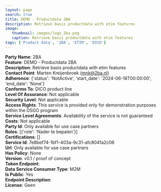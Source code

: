 ```yaml
---
layout: page
search: true
title: DEMO - Productdata 2BA
description: Retrieve basis productdata with etim features
image:
   thumbnail: images/logo_2ba.png
   caption: Retrieve basis productdata with etim features
tags: ['Product data', '2BA', 'ETIM', 'DICO']
---
```


<b>Party Name</b>: 2BA  
<b>Feature</b>: DEMO - Productdata 2BA  
<b>Description</b>: Retrieve basis productdata with etim features  
<b>Contact Point</b>: Marten Kreijenbroek (mnk@2ba.nl)  
<b>Adherence</b>: {'status': 'NotActive', 'start_date': '2024-06-18T00:00:00', 'end_date': 'None'}  
<b>Conforms To</b>: DICO product line  
<b>Level Of Assurance</b>: Not applicable  
<b>Security Level</b>: Not applicable  
<b>Access Rights</b>: This service is provided only for demonstration purposes within the DSGO program  
<b>Service Level Agreements</b>: Availability of the service is not guaranteed  
<b>Costs</b>: Not applicable  
<b>Party Id</b>: Only available for use case partners  
<b>Roles</b>: [{'role': 'Nader te bepalen'}]  
<b>Certifications</b>: []  
<b>Service Id</b>: 7e8bef74-1bf1-403a-9c31-afc8041a2c06  
<b>Url</b>: Only available for use case partners  
<b>Has Policy</b>: None  
<b>Version</b>: v0.1 / proof of concept  
<b>Token Endpoint</b>: []()  
<b>Data Service Consumer Type</b>: M2M  
<b>Is Public</b>: Yes  
<b>Endpoint Description</b>: []()  
<b>License</b>: Geen  
